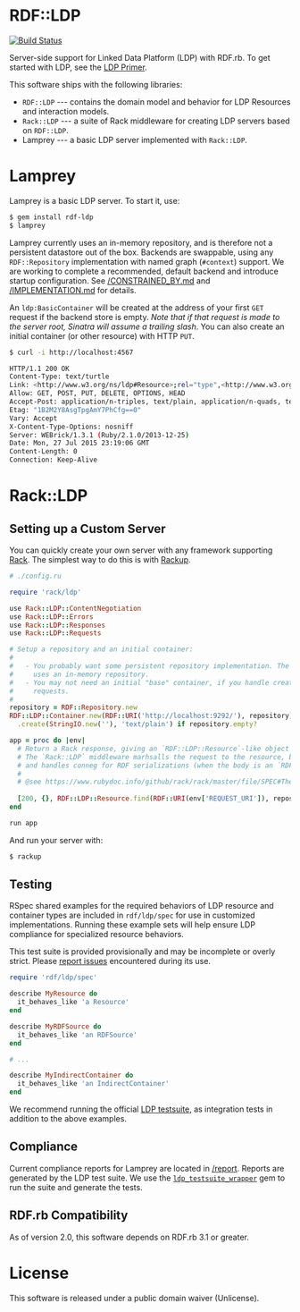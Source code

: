 RDF::LDP
========

[![Build Status](https://travis-ci.org/ruby-rdf/rdf-ldp.svg?branch=develop)](https://travis-ci.org/ruby-rdf/rdf-ldp)

Server-side support for Linked Data Platform (LDP) with RDF.rb. To get started
with LDP, see the [LDP Primer](https://dvcs.w3.org/hg/ldpwg/raw-file/default/ldp-primer/ldp-primer.html).

This software ships with the following libraries:

  - `RDF::LDP` --- contains the domain model and behavior for LDP Resources and
  interaction models.
  - `Rack::LDP` --- a suite of Rack middleware for creating LDP servers based on
  `RDF::LDP`.
  - Lamprey --- a basic LDP server implemented with `Rack::LDP`.

Lamprey
=======

Lamprey is a basic LDP server. To start it, use:

```sh
$ gem install rdf-ldp
$ lamprey
```

Lamprey currently uses an in-memory repository, and is therefore not a
persistent datastore out of the box. Backends are swappable, using any
`RDF::Repository` implementation with named graph (`#context`) support. We are
working to complete a recommended, default backend and introduce startup
configuration. See [/CONSTRAINED_BY.md](/CONSTRAINED_BY.md) and
[/IMPLEMENTATION.md](/IMPLEMENTATION.md) for details.

An `ldp:BasicContainer` will be created at the address of your first `GET`
request if the backend store is empty. _Note that if that request is made to the
server root, Sinatra will assume a trailing slash_. You can also create an
initial container (or other resource) with HTTP `PUT`.

```bash
$ curl -i http://localhost:4567

HTTP/1.1 200 OK
Content-Type: text/turtle
Link: <http://www.w3.org/ns/ldp#Resource>;rel="type",<http://www.w3.org/ns/ldp#RDFSource>;rel="type",<http://www.w3.org/ns/ldp#BasicContainer>;rel="type"
Allow: GET, POST, PUT, DELETE, OPTIONS, HEAD
Accept-Post: application/n-triples, text/plain, application/n-quads, text/x-nquads, application/ld+json, application/x-ld+json, application/rdf+json, text/html, text/n3, text/rdf+n3, application/rdf+n3, application/rdf+xml, text/csv, text/tab-separated-values, application/csvm+json, text/turtle, text/rdf+turtle, application/turtle, application/x-turtle, application/trig, application/x-trig, application/trix
Etag: "1B2M2Y8AsgTpgAmY7PhCfg==0"
Vary: Accept
X-Content-Type-Options: nosniff
Server: WEBrick/1.3.1 (Ruby/2.1.0/2013-12-25)
Date: Mon, 27 Jul 2015 23:19:06 GMT
Content-Length: 0
Connection: Keep-Alive
```

Rack::LDP
==========

Setting up a Custom Server
--------------------------

You can quickly create your own server with any framework supporting
[Rack](https://github.com/rack/). The simplest way to do this is with
[Rackup](https://github.com/rack/rack/wiki/(tutorial)-rackup-howto).

```ruby
# ./config.ru

require 'rack/ldp'

use Rack::LDP::ContentNegotiation
use Rack::LDP::Errors
use Rack::LDP::Responses
use Rack::LDP::Requests

# Setup a repository and an initial container:
#
#   - You probably want some persistent repository implementation. The example
#     uses an in-memory repository.
#   - You may not need an initial "base" container, if you handle create on PUT
#     requests.
#
repository = RDF::Repository.new 
RDF::LDP::Container.new(RDF::URI('http://localhost:9292/'), repository)
  .create(StringIO.new(''), 'text/plain') if repository.empty?

app = proc do |env|
  # Return a Rack response, giving an `RDF::LDP::Resource`-like object as the body.
  # The `Rack::LDP` middleware marhsalls the request to the resource, builds the response,
  # and handles conneg for RDF serializations (when the body is an `RDF::LDP::RDFSource`).
  #
  # @see https://www.rubydoc.info/github/rack/rack/master/file/SPEC#The_Response
  
  [200, {}, RDF::LDP::Resource.find(RDF::URI(env['REQUEST_URI']), repository)]
end

run app
```

And run your server with: 

```sh
$ rackup
```

Testing
-------

RSpec shared examples for the required behaviors of LDP resource and container
types are included in `rdf/ldp/spec` for use in customized implementations.
Running these example sets will help ensure LDP compliance for specialized
resource behaviors.

This test suite is provided provisionally and may be incomplete or overly
strict. Please [report issues](https://github.com/ruby-rdf/rdf-ldp/issues)
encountered during its use.

```ruby
require 'rdf/ldp/spec'

describe MyResource do
  it_behaves_like 'a Resource'
end

describe MyRDFSource do
  it_behaves_like 'an RDFSource'
end

# ...

describe MyIndirectContainer do
  it_behaves_like 'an IndirectContainer'
end
```

We recommend running the official
[LDP testsuite](https://github.com/cbeer/ldp_testsuite_wrapper), as integration
tests in addition to the above examples.

Compliance
----------

Current compliance reports for Lamprey are located in [/report](report/).
Reports are generated by the LDP test suite. We use the
[`ldp_testsuite_wrapper`](https://github.com/cbeer/ldp_testsuite_wrapper)
gem to run the suite and generate the tests.

RDF.rb Compatibility
--------------------------

As of version 2.0, this software depends on RDF.rb 3.1 or greater.


License
========

This software is released under a public domain waiver (Unlicense).
